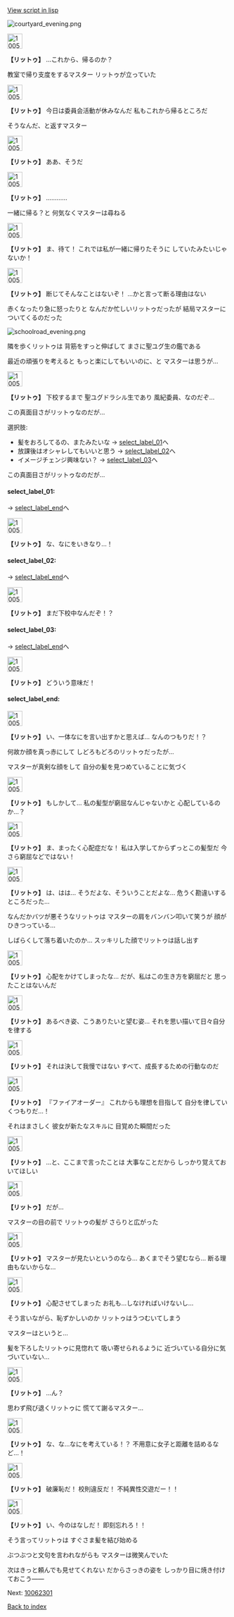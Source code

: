 [View script in lisp](../scripts/10054204.txt)

![courtyard_evening.png](../images/backgrounds/courtyard_evening.png)

<img src="../images/units/100541.png" alt="100541.png" height="34"/>

**【リットゥ】**
…これから、帰るのか？

教室で帰り支度をするマスター
リットゥが立っていた

<img src="../images/units/100541.png" alt="100541.png" height="34"/>

**【リットゥ】**
今日は委員会活動が休みなんだ
私もこれから帰るところだ

そうなんだ、と返すマスター

<img src="../images/units/100541.png" alt="100541.png" height="34"/>

**【リットゥ】**
ああ、そうだ

<img src="../images/units/100541.png" alt="100541.png" height="34"/>

**【リットゥ】**
…………

一緒に帰る？と
何気なくマスターは尋ねる

<img src="../images/units/100541.png" alt="100541.png" height="34"/>

**【リットゥ】**
ま、待て！
これでは私が一緒に帰りたそうに
していたみたいじゃないか！

<img src="../images/units/100541.png" alt="100541.png" height="34"/>

**【リットゥ】**
断じてそんなことはないぞ！
…かと言って断る理由はない

赤くなったり急に怒ったりと
なんだか忙しいリットゥだったが
結局マスターについてくるのだった

![schoolroad_evening.png](../images/backgrounds/schoolroad_evening.png)

隣を歩くリットゥは
背筋をすっと伸ばして
まさに聖ユグ生の鑑である

最近の頑張りを考えると
もっと楽にしてもいいのに、と
マスターは思うが…

<img src="../images/units/100541.png" alt="100541.png" height="34"/>

**【リットゥ】**
下校するまで
聖ユグドラシル生であり
風紀委員、なのだぞ…

この真面目さがリットゥなのだが…

選択肢:
- 髪をおろしてるの、またみたいな → [select_label_01](#select_label_01)へ
- 放課後はオシャレしてもいいと思う → [select_label_02](#select_label_02)へ
- イメージチェンジ興味ない？ → [select_label_03](#select_label_03)へ

この真面目さがリットゥなのだが…

#### select_label_01:
 → [select_label_end](#select_label_end)へ

<img src="../images/units/100541.png" alt="100541.png" height="34"/>

**【リットゥ】**
な、なにをいきなり…！

#### select_label_02:
 → [select_label_end](#select_label_end)へ

<img src="../images/units/100541.png" alt="100541.png" height="34"/>

**【リットゥ】**
まだ下校中なんだぞ！？

#### select_label_03:
 → [select_label_end](#select_label_end)へ

<img src="../images/units/100541.png" alt="100541.png" height="34"/>

**【リットゥ】**
どういう意味だ！

#### select_label_end:

<img src="../images/units/100541.png" alt="100541.png" height="34"/>

**【リットゥ】**
い、一体なにを言い出すかと思えば…
なんのつもりだ！？

何故か顔を真っ赤にして
しどろもどろのリットゥだったが…

マスターが真剣な顔をして
自分の髪を見つめていることに気づく

<img src="../images/units/100541.png" alt="100541.png" height="34"/>

**【リットゥ】**
もしかして…
私の髪型が窮屈なんじゃないかと
心配しているのか…？

<img src="../images/units/100541.png" alt="100541.png" height="34"/>

**【リットゥ】**
ま、まったく心配症だな！
私は入学してからずっとこの髪型だ
今さら窮屈などではない！

<img src="../images/units/100541.png" alt="100541.png" height="34"/>

**【リットゥ】**
は、はは…
そうだよな、そういうことだよな…
危うく勘違いするところだった…

なんだかバツが悪そうなリットゥは
マスターの肩をバンバン叩いて笑うが
顔がひきつっている…

しばらくして落ち着いたのか…
スッキリした顔でリットゥは話し出す

<img src="../images/units/100541.png" alt="100541.png" height="34"/>

**【リットゥ】**
心配をかけてしまったな…
だが、私はこの生き方を窮屈だと
思ったことはないんだ

<img src="../images/units/100541.png" alt="100541.png" height="34"/>

**【リットゥ】**
あるべき姿、こうありたいと望む姿…
それを思い描いて日々自分を律する

<img src="../images/units/100541.png" alt="100541.png" height="34"/>

**【リットゥ】**
それは決して我慢ではない
すべて、成長するための行動なのだ

<img src="../images/units/100541.png" alt="100541.png" height="34"/>

**【リットゥ】**
『ファイアオーダー』
これからも理想を目指して
自分を律していくつもりだ…！

それはまさしく
彼女が新たなスキルに
目覚めた瞬間だった

<img src="../images/units/100541.png" alt="100541.png" height="34"/>

**【リットゥ】**
…と、ここまで言ったことは
大事なことだから
しっかり覚えておいてほしい

<img src="../images/units/100541.png" alt="100541.png" height="34"/>

**【リットゥ】**
だが…

マスターの目の前で
リットゥの髪が
さらりと広がった

<img src="../images/units/100541.png" alt="100541.png" height="34"/>

**【リットゥ】**
マスターが見たいというのなら…
あくまでそう望むなら…
断る理由もないからな…

<img src="../images/units/100541.png" alt="100541.png" height="34"/>

**【リットゥ】**
心配させてしまった
お礼も…しなければいけないし…

そう言いながら、恥ずかしいのか
リットゥはうつむいてしまう

マスターはというと…

髪を下ろしたリットゥに見惚れて
吸い寄せられるように
近づいている自分に気づいていない…

<img src="../images/units/100541.png" alt="100541.png" height="34"/>

**【リットゥ】**
…ん？

思わず飛び退くリットゥに
慌てて謝るマスター…

<img src="../images/units/100541.png" alt="100541.png" height="34"/>

**【リットゥ】**
な、な…なにを考えている！？
不用意に女子と距離を詰めるなど…！

<img src="../images/units/100541.png" alt="100541.png" height="34"/>

**【リットゥ】**
破廉恥だ！
校則違反だ！
不純異性交遊だー！！

<img src="../images/units/100541.png" alt="100541.png" height="34"/>

**【リットゥ】**
い、今のはなしだ！
即刻忘れろ！！

そう言ってリットゥは
すぐさま髪を結び始める

ぶつぶつと文句を言われながらも
マスターは微笑んでいた

次はきっと頼んでも見せてくれない
だからさっきの姿を
しっかり目に焼き付けておこう――

Next: [10062301](10062301.md)

[Back to index](index.md)
